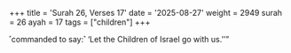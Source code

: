+++
title = 'Surah 26, Verses 17'
date = '2025-08-27'
weight = 2949
surah = 26
ayah = 17
tags = ["children"]
+++

˹commanded to say:˺ ‘Let the Children of Israel go with us.’’”